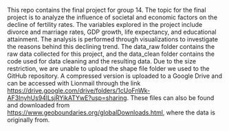 This repo contains the final project for group 14. The topic for the final project is to analyze the influence of societal and economic factors on the decline of fertility rates. The variables explored in the project include divorce and marriage rates, GDP growth, life expectancy, and educational attainment. The analysis is performed through visualizations to investigate the reasons behind this declining trend. The data_raw folder contains the raw data collected for this project, and the data_clean folder contains the code used for data cleaning and the resulting data. Due to the size restriction, we are unable to upload the shape file folder we used to the GitHub repository. A compressed version is uploaded to a Google Drive and can be accessed with Lionmail through the link https://drive.google.com/drive/folders/1cUoFnWk-AF3InyhUs94ILsjRYikATYwE?usp=sharing. These files can also be found and downloaded from https://www.geoboundaries.org/globalDownloads.html, where the data is originally from.
